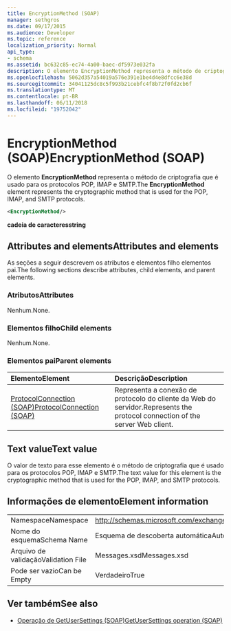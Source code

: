 ```yaml
---
title: EncryptionMethod (SOAP)
manager: sethgros
ms.date: 09/17/2015
ms.audience: Developer
ms.topic: reference
localization_priority: Normal
api_type:
- schema
ms.assetid: bc632c85-ec74-4a00-baec-df5973e032fa
description: O elemento EncryptionMethod representa o método de criptografia que é usado para os protocolos POP, IMAP e SMTP.
ms.openlocfilehash: 5062d357a54019a576e391e1be4d4e8dfcc6e38d
ms.sourcegitcommit: 34041125dc8c5f993b21cebfc4f8b72f0fd2cb6f
ms.translationtype: MT
ms.contentlocale: pt-BR
ms.lasthandoff: 06/11/2018
ms.locfileid: "19752042"
---
```

# <a name="encryptionmethod-soap"></a><span data-ttu-id="e4958-103">EncryptionMethod (SOAP)</span><span class="sxs-lookup"><span data-stu-id="e4958-103">EncryptionMethod (SOAP)</span></span>

<span data-ttu-id="e4958-104">O elemento **EncryptionMethod** representa o método de criptografia que é usado para os protocolos POP, IMAP e SMTP.</span><span class="sxs-lookup"><span data-stu-id="e4958-104">The **EncryptionMethod** element represents the cryptographic method that is used for the POP, IMAP, and SMTP protocols.</span></span> 
  
```XML
<EncryptionMethod/>
```

 <span data-ttu-id="e4958-105">**cadeia de caracteres**</span><span class="sxs-lookup"><span data-stu-id="e4958-105">**string**</span></span>
## <a name="attributes-and-elements"></a><span data-ttu-id="e4958-106">Attributes and elements</span><span class="sxs-lookup"><span data-stu-id="e4958-106">Attributes and elements</span></span>

<span data-ttu-id="e4958-107">As seções a seguir descrevem os atributos e elementos filho elementos pai.</span><span class="sxs-lookup"><span data-stu-id="e4958-107">The following sections describe attributes, child elements, and parent elements.</span></span>
  
### <a name="attributes"></a><span data-ttu-id="e4958-108">Atributos</span><span class="sxs-lookup"><span data-stu-id="e4958-108">Attributes</span></span>

<span data-ttu-id="e4958-109">Nenhum.</span><span class="sxs-lookup"><span data-stu-id="e4958-109">None.</span></span>
  
### <a name="child-elements"></a><span data-ttu-id="e4958-110">Elementos filho</span><span class="sxs-lookup"><span data-stu-id="e4958-110">Child elements</span></span>

<span data-ttu-id="e4958-111">Nenhum.</span><span class="sxs-lookup"><span data-stu-id="e4958-111">None.</span></span>
  
### <a name="parent-elements"></a><span data-ttu-id="e4958-112">Elementos pai</span><span class="sxs-lookup"><span data-stu-id="e4958-112">Parent elements</span></span>

|<span data-ttu-id="e4958-113">**Elemento**</span><span class="sxs-lookup"><span data-stu-id="e4958-113">**Element**</span></span>|<span data-ttu-id="e4958-114">**Descrição**</span><span class="sxs-lookup"><span data-stu-id="e4958-114">**Description**</span></span>|
|:-----|:-----|
|[<span data-ttu-id="e4958-115">ProtocolConnection (SOAP)</span><span class="sxs-lookup"><span data-stu-id="e4958-115">ProtocolConnection (SOAP)</span></span>](protocolconnection-soap.md) <br/> |<span data-ttu-id="e4958-116">Representa a conexão de protocolo do cliente da Web do servidor.</span><span class="sxs-lookup"><span data-stu-id="e4958-116">Represents the protocol connection of the server Web client.</span></span>  <br/> |
   
## <a name="text-value"></a><span data-ttu-id="e4958-117">Text value</span><span class="sxs-lookup"><span data-stu-id="e4958-117">Text value</span></span>

<span data-ttu-id="e4958-118">O valor de texto para esse elemento é o método de criptografia que é usado para os protocolos POP, IMAP e SMTP.</span><span class="sxs-lookup"><span data-stu-id="e4958-118">The text value for this element is the cryptographic method that is used for the POP, IMAP, and SMTP protocols.</span></span>
  
## <a name="element-information"></a><span data-ttu-id="e4958-119">Informações de elemento</span><span class="sxs-lookup"><span data-stu-id="e4958-119">Element information</span></span>

|||
|:-----|:-----|
|<span data-ttu-id="e4958-120">Namespace</span><span class="sxs-lookup"><span data-stu-id="e4958-120">Namespace</span></span>  <br/> |http://schemas.microsoft.com/exchange/2010/Autodiscover  <br/> |
|<span data-ttu-id="e4958-121">Nome do esquema</span><span class="sxs-lookup"><span data-stu-id="e4958-121">Schema Name</span></span>  <br/> |<span data-ttu-id="e4958-122">Esquema de descoberta automática</span><span class="sxs-lookup"><span data-stu-id="e4958-122">Autodiscover schema</span></span>  <br/> |
|<span data-ttu-id="e4958-123">Arquivo de validação</span><span class="sxs-lookup"><span data-stu-id="e4958-123">Validation File</span></span>  <br/> |<span data-ttu-id="e4958-124">Messages.xsd</span><span class="sxs-lookup"><span data-stu-id="e4958-124">Messages.xsd</span></span>  <br/> |
|<span data-ttu-id="e4958-125">Pode ser vazio</span><span class="sxs-lookup"><span data-stu-id="e4958-125">Can be Empty</span></span>  <br/> |<span data-ttu-id="e4958-126">Verdadeiro</span><span class="sxs-lookup"><span data-stu-id="e4958-126">True</span></span>  <br/> |
   
## <a name="see-also"></a><span data-ttu-id="e4958-127">Ver também</span><span class="sxs-lookup"><span data-stu-id="e4958-127">See also</span></span>

- [<span data-ttu-id="e4958-128">Operação de GetUserSettings (SOAP)</span><span class="sxs-lookup"><span data-stu-id="e4958-128">GetUserSettings operation (SOAP)</span></span>](getusersettings-operation-soap.md)

